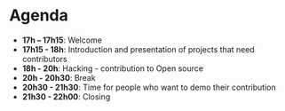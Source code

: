 # Agenda
* **17h – 17h15**: Welcome
* **17h15 - 18h**: Introduction and presentation of projects that need contributors
* **18h - 20h**: Hacking - contribution to Open source
* **20h - 20h30**: Break
* **20h30 - 21h30**: Time for people who want to demo their contribution
* **21h30 - 22h00**: Closing
